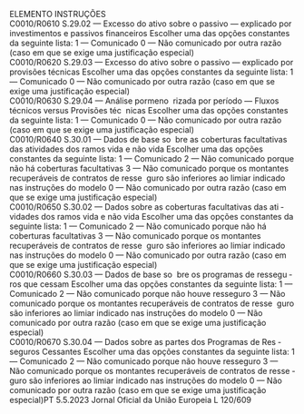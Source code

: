  
ELEMENTO  INSTRUÇÕES  
C0010/R0610  S.29.02 — Excesso do ativo 
sobre o passivo — explicado 
por investimentos e passivos 
financeiros  Escolher uma das opções constantes da seguinte lista: 
1 — Comunicado 
0 — Não comunicado por outra razão (caso em que se exige uma justificação 
especial)  
C0010/R0620  S.29.03 — Excesso do ativo 
sobre o passivo — explicado 
por provisões técnicas  Escolher uma das opções constantes da seguinte lista: 
1 — Comunicado 
0 — Não comunicado por outra razão (caso em que se exige uma justificação 
especial)  
C0010/R0630  S.29.04 — Análise pormeno ­
rizada por período — Fluxos 
técnicos versus Provisões téc ­
nicas  Escolher uma das opções constantes da seguinte lista: 
1 — Comunicado 
0 — Não comunicado por outra razão (caso em que se exige uma justificação 
especial)  
C0010/R0640  S.30.01 — Dados de base so ­
bre as coberturas facultativas 
das atividades dos ramos vida 
e não vida  Escolher uma das opções constantes da seguinte lista: 
1 — Comunicado 
2 — Não comunicado porque não há coberturas facultativas 
3 — Não comunicado porque os montantes recuperáveis de contratos de resse ­
guro são inferiores ao limiar indicado nas instruções do modelo 
0 — Não comunicado por outra razão (caso em que se exige uma justificação 
especial)  
C0010/R0650  S.30.02 — Dados sobre as 
coberturas facultativas das ati ­
vidades dos ramos vida e não 
vida  Escolher uma das opções constantes da seguinte lista: 
1 — Comunicado 
2 — Não comunicado porque não há coberturas facultativas 
3 — Não comunicado porque os montantes recuperáveis de contratos de resse ­
guro são inferiores ao limiar indicado nas instruções do modelo 
0 — Não comunicado por outra razão (caso em que se exige uma justificação 
especial)  
C0010/R0660  S.30.03 — Dados de base so ­
bre os programas de ressegu ­
ros que cessam  Escolher uma das opções constantes da seguinte lista: 
1 — Comunicado 
2 — Não comunicado porque não houve resseguro 
3 — Não comunicado porque os montantes recuperáveis de contratos de resse ­
guro são inferiores ao limiar indicado nas instruções do modelo 
0 — Não comunicado por outra razão (caso em que se exige uma justificação 
especial)  
C0010/R0670  S.30.04 — Dados sobre as 
partes dos Programas de Res ­
seguros Cessantes  Escolher uma das opções constantes da seguinte lista: 
1 — Comunicado 
2 — Não comunicado porque não houve resseguro 
3 — Não comunicado porque os montantes recuperáveis de contratos de resse ­
guro são inferiores ao limiar indicado nas instruções do modelo 
0 — Não comunicado por outra razão (caso em que se exige uma justificação 
especial)PT  5.5.2023 Jornal Oficial da União Europeia L 120/609